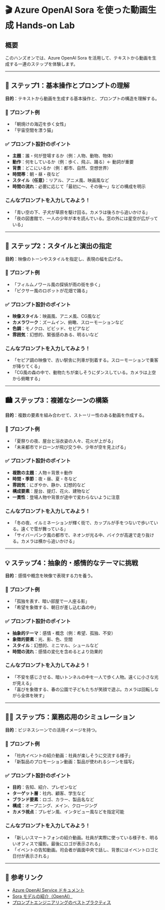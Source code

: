 
# 🎬 Azure OpenAI Sora を使った動画生成 Hands-on Lab

## 概要

このハンズオンでは、Azure OpenAI Sora を活用して、テキストから動画を生成する一連のステップを体験します。

---

## 🧭 ステップ1：基本操作とプロンプトの理解

**目的**：テキストから動画を生成する基本操作と、プロンプトの構造を理解する。

### 🎯 プロンプト例
- 「朝焼けの海辺を歩く女性」
- 「宇宙空間を漂う猫」

### ✅ プロンプト設計のポイント
- **主題**：誰・何が登場するか（例：人物、動物、物体）
- **動作**：何をしているか（例：歩く、飛ぶ、踊る）← 動詞が重要
- **背景**：どこにいるか（例：都市、自然、空想世界）
- **時間帯**：朝・昼・夜など
- **スタイル（任意）**：リアル、アニメ風、映画風など
- **時間の流れ**：必要に応じて「最初に〜、その後〜」などの構成を明示

### こんなプロンプトを入力してみよう！
- 「青い空の下、子犬が草原を駆け回る。カメラは後ろから追いかける」
- 「夜の図書館で、一人の少年が本を読んでいる。窓の外には星空が広がっている」

---

## 🎨 ステップ2：スタイルと演出の指定

**目的**：映像のトーンやスタイルを指定し、表現の幅を広げる。

### 🎯 プロンプト例
- 「フィルムノワール風の探偵が雨の街を歩く」
- 「ピクサー風のロボットが花畑で踊る」

### ✅ プロンプト設計のポイント
- **映像スタイル**：映画風、アニメ風、CG風など
- **カメラワーク**：ズームイン、俯瞰、スローモーションなど
- **色調**：モノクロ、ビビッド、セピアなど
- **雰囲気**：幻想的、緊張感のある、明るいなど

### こんなプロンプトを入力してみよう！
- 「セピア調の映像で、古い駅舎に列車が到着する。スローモーションで乗客が降りてくる」
- 「CG風の森の中で、動物たちが楽しそうにダンスしている。カメラは上空から俯瞰する」

---

## 🏙️ ステップ3：複雑なシーンの構築

**目的**：複数の要素を組み合わせて、ストーリー性のある動画を作成する。

### 🎯 プロンプト例
- 「夏祭りの夜、屋台と浴衣姿の人々、花火が上がる」
- 「未来都市でドローンが飛び交う中、少年が空を見上げる」

### ✅ プロンプト設計のポイント
- **複数の主題**：人物＋背景＋動作
- **時間・季節**：夜・昼、夏・冬など
- **雰囲気**：にぎやか、静か、幻想的など
- **構成要素**：屋台、提灯、花火、建物など
- **一貫性**：登場人物や背景が途中で変わらないように注意

### こんなプロンプトを入力してみよう！
- 「冬の夜、イルミネーションが輝く街で、カップルが手をつないで歩いている。遠くで雪が舞っている」
- 「サイバーパンク風の都市で、ネオンが光る中、バイクが高速で走り抜ける。カメラは横から追いかける」

---

## 💡 ステップ4：抽象的・感情的なテーマに挑戦

**目的**：感情や概念を映像で表現する力を養う。

### 🎯 プロンプト例
- 「孤独を表す、暗い部屋で一人座る影」
- 「希望を象徴する、朝日が差し込む森の中」

### ✅ プロンプト設計のポイント
- **抽象的テーマ**：感情・概念（例：希望、孤独、不安）
- **象徴的要素**：光、影、色、空間
- **スタイル**：幻想的、ミニマル、シュールなど
- **時間の流れ**：感情の変化を含めるとより効果的

### こんなプロンプトを入力してみよう！
- 「不安を感じさせる、暗いトンネルの中を一人で歩く人物。遠くに小さな光が見える」
- 「喜びを象徴する、春の公園で子どもたちが笑顔で遊ぶ。カメラは回転しながら全体を映す」

---

## 🧑‍💼 ステップ5：業務応用のシミュレーション

**目的**：ビジネスシーンでの活用イメージを持つ。

### 🎯 プロンプト例
- 「社内イベントの紹介動画：社員が楽しそうに交流する様子」
- 「新製品のプロモーション動画：製品が使われるシーンを描写」

### ✅ プロンプト設計のポイント
- **目的**：告知、紹介、プレゼンなど
- **ターゲット層**：社内、顧客、学生など
- **ブランド要素**：ロゴ、カラー、製品名など
- **構成**：オープニング、メイン、クロージング
- **カメラ視点**：プレゼン風、インタビュー風などを指定可能

### こんなプロンプトを入力してみよう！
- 「新しいスマートフォンの紹介動画。社員が実際に使っている様子を、明るいオフィスで撮影。最後にロゴが表示される」
- 「イベントの告知動画。司会者が画面中央で話し、背景にはイベントロゴと日付が表示される」

---

## 🚀 参考リンク

- [Azure OpenAI Service ドキュメント](https://learn.microsoft.com/ja-jp/azure/cognitive-services/openai/)
- [Sora モデルの紹介（OpenAI）](https://openai.com/sora)
- [プロンプトエンジニアリングのベストプラクティス](https://learn.microsoft.com/ja-jp/azure/cognitive-services/openai/how-to/prompt-engineering)

